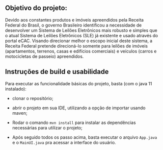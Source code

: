 ## Objetivo do projeto: 

<p> Devido aos constantes produtos e imóveis apreendidos pela Receita Federal do Brasil, o
governo Brasileiro identificou a necessidade de desenvolver um Sistema de Leilões Eletrônicos
mais robusto e simples que o atual Sistema de Leilões Eletrônicos (SLE) já existente e usado
através do portal eCAC.
Visando direcionar melhor o escopo inicial deste sistema, a Receita Federal pretende
direcioná-lo somente para leilões de imóveis (apartamentos, terrenos, casas e edifícios
comerciais) e veículos (carros e motocicletas de passeio) apreendidos.
<br>



## Instruções de build e usabilidade

Para executar as funcionalidade básicas do projeto, basta (com o java 11 instalado): 
   * clonar o repositório;
   * abrir o projeto em sua IDE, utilizando a opção de importar usando maven;
   * Rodar o comando `mvn install` para instalar as dependências necessárias para utilizar o projeto;

   * Após seguido todos os passo acima, basta executar o arquivo `App.java` e o `MainUI.java` pra acessar a interface do usuário.
   
